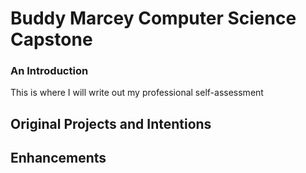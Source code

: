 # Buddy Marcey Computer Science Capstone

### An Introduction

This is where I will write out my professional self-assessment

## Original Projects and Intentions

## Enhancements

